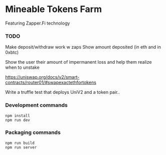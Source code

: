 # Mineable Tokens Farm

Featuring Zapper.Fi technology



### TODO
Make deposit/withdraw work w zaps
Show amount deposited (in eth and in 0xbtc)

Show the user their amount of impermanent loss and help them realize when to unstake



https://uniswap.org/docs/v2/smart-contracts/router01/#swapexactethfortokens

Write a truffle test that deploys UniV2 and a token pair.. 

### Development commands
```
npm install
npm run dev
```

### Packaging commands
```
npm run build
npm run server
```
